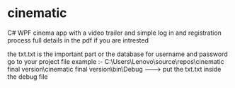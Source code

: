 # cinematic
C# WPF cinema app with a video trailer and simple log in and registration process full details in the pdf if you are intrested

the txt.txt is the important part or the database for username and password
go to your project file example :-
C:\Users\Lenovo\source\repos\cinematic final version\cinematic final version\bin\Debug  --->
put the txt.txt inside the debug file
